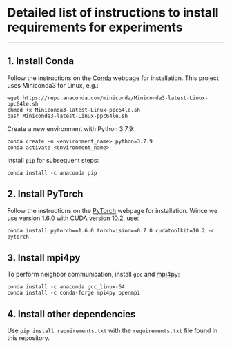 # Detailed list of instructions to install requirements for experiments
---

## 1. Install Conda

Follow the instructions on the [Conda](https://docs.conda.io/projects/conda/en/latest/user-guide/install/index.html) webpage for installation. This project uses Miniconda3 for Linux, e.g.:

```
wget https://repo.anaconda.com/miniconda/Miniconda3-latest-Linux-ppc64le.sh
chmod +x Miniconda3-latest-Linux-ppc64le.sh
bash Miniconda3-latest-Linux-ppc64le.sh
```

Create a new environment with Python 3.7.9:

```
conda create -n <environment_name> python=3.7.9
conda activate <environment_name>
```

Install `pip` for subsequent steps:

```
conda install -c anaconda pip
```

## 2. Install PyTorch

Follow the instructions on the [PyTorch](https://pytorch.org/get-started/previous-versions/) webpage for installation. Wince we use version 1.6.0 with CUDA version 10.2, use:

```
conda install pytorch==1.6.0 torchvision==0.7.0 cudatoolkit=10.2 -c pytorch
```

## 3. Install mpi4py

To perform neighbor communication, install `gcc` and [mpi4py](https://mpi4py.readthedocs.io/en/stable/install.html):

```
conda install -c anaconda gcc_linux-64
conda install -c conda-forge mpi4py openmpi
```

## 4. Install other dependencies

Use `pip install requirements.txt` with the `requirements.txt` file found in this repository.
